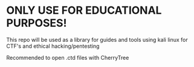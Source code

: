 # ONLY USE FOR EDUCATIONAL PURPOSES!

This repo will be used as a library for guides and tools using kali linux for CTF's and ethical hacking/pentesting

Recommended to open .ctd files with CherryTree
